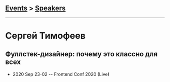 ## [Events](../README.md) > [Speakers](../speakers.md)
---

# Сергей Тимофеев

## Фуллстек-дизайнер: почему это классно для всех
- 2020 Sep 23-02 -- Frontend Conf 2020 (Live)    
